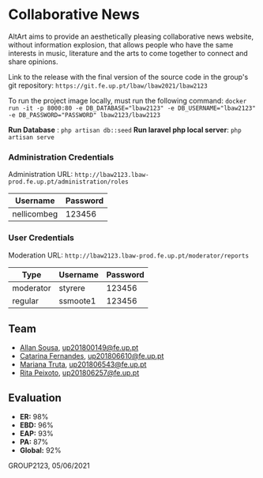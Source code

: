 # Collaborative News 

AltArt aims to provide an aesthetically pleasing collaborative news website, without information explosion, that allows people who have the same interests in music, literature and the arts to come together to connect and share opinions.

Link to the release with the final version of the source code in the group's git repository: ```https://git.fe.up.pt/lbaw/lbaw2021/lbaw2123```


To run the project image locally, must run the following command:
```docker run -it -p 8000:80 -e DB_DATABASE="lbaw2123" -e DB_USERNAME="lbaw2123" -e DB_PASSWORD="PASSWORD" lbaw2123/lbaw2123```


**Run Database** : ```php artisan db::seed```
**Run laravel php local server**: ```php artisan serve```

### Administration Credentials

Administration URL: ```http://lbaw2123.lbaw-prod.fe.up.pt/administration/roles```

| Username | Password |
| -------- | -------- |
| nellicombeg | 123456 |

### User Credentials

Moderation URL: ```http://lbaw2123.lbaw-prod.fe.up.pt/moderator/reports```

| Type          | Username  | Password |
| ------------- | --------- | -------- |
| moderator | styrere    | 123456 |
| regular | ssmoote1      | 123456 |


## Team 

* [Allan Sousa](https://github.com/allanbbs), up201800149@fe.up.pt
* [Catarina Fernandes](https://github.com/catarina03), up201806610@fe.up.pt
* [Mariana Truta](https://github.com/mariana1412), up201806543@fe.up.pt
* [Rita Peixoto](https://github.com/RitaPeixoto), up201806257@fe.up.pt


## Evaluation
* **ER:** 98%
* **EBD:** 96%
* **EAP:** 93% 
* **PA:** 87%
* **Global:** 92%


GROUP2123, 05/06/2021
